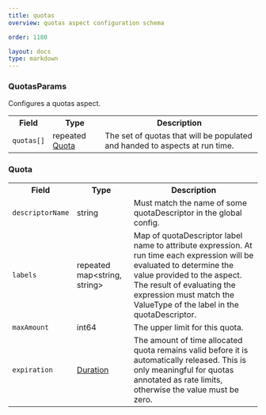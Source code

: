 ```yaml
---
title: quotas
overview: quotas aspect configuration schema

order: 1180

layout: docs
type: markdown
---
```



<a name="aspect.QuotasParams"></a>
### QuotasParams
Configures a quotas aspect.

<table>
 <tr>
  <th>Field</th>
  <th>Type</th>
  <th>Description</th>
 </tr>
<a name="aspect.QuotasParams.quotas"></a>
 <tr>
  <td><code>quotas[]</code></td>
  <td>repeated <a href="#aspect.QuotasParams.Quota">Quota</a></td>
  <td>The set of quotas that will be populated and handed to aspects at run time.</td>
 </tr>
</table>

<a name="aspect.QuotasParams.Quota"></a>
### Quota

<table>
 <tr>
  <th>Field</th>
  <th>Type</th>
  <th>Description</th>
 </tr>
<a name="aspect.QuotasParams.Quota.descriptorName"></a>
 <tr>
  <td><code>descriptorName</code></td>
  <td>string</td>
  <td>Must match the name of some quotaDescriptor in the global config.</td>
 </tr>
<a name="aspect.QuotasParams.Quota.labels"></a>
 <tr>
  <td><code>labels</code></td>
  <td>repeated map&lt;string, string&gt;</td>
  <td>Map of quotaDescriptor label name to attribute expression. At run time each expression will be evaluated to determine the value provided to the aspect. The result of evaluating the expression must match the ValueType of the label in the quotaDescriptor.</td>
 </tr>
<a name="aspect.QuotasParams.Quota.maxAmount"></a>
 <tr>
  <td><code>maxAmount</code></td>
  <td>int64</td>
  <td>The upper limit for this quota.</td>
 </tr>
<a name="aspect.QuotasParams.Quota.expiration"></a>
 <tr>
  <td><code>expiration</code></td>
  <td><a href="https://developers.google.com/protocol-buffers/docs/reference/google.protobuf#duration">Duration</a></td>
  <td>The amount of time allocated quota remains valid before it is automatically released. This is only meaningful for quotas annotated as rate limits, otherwise the value must be zero.</td>
 </tr>
</table>
